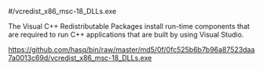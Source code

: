 #/vcredist_x86_msc-18_DLLs.exe

The Visual C++ Redistributable Packages install run-time components that are required to run C++ applications that are built by using Visual Studio.

https://github.com/hasq/bin/raw/master/md5/0f/0fc525b6b7b96a87523daa7a0013c69d/vcredist_x86_msc-18_DLLs.exe
